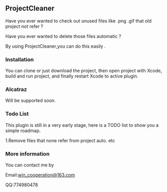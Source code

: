 ## ProjectCleaner

Have you ever wanted to check out unused files like .png .gif that old project not refer ?

Have you ever wanted to delete those files automatic ?

By using ProjectCleaner,you can do this easily .


### Installation

You can clone or just download the project, then open project with Xcode, 
build and run project, and finally restart Xcode to active plugin.

### Alcatraz

Will be supported soon.


### Todo List
This plugin is still in a very early stage, here is a TODO list to show you a simple roadmap.

1.Remove files that none refer from project auto.
etc

### More information
You can contact me by

Email:win_cooperation@163.com

QQ:774980478
